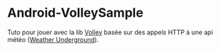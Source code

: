 Android-VolleySample
====================

Tuto pour jouer avec la lib [Volley](https://github.com/mcxiaoke/android-volley) basée sur des appels HTTP à une api météo ([Weather Underground](http://french.wunderground.com/weather/api/)).
